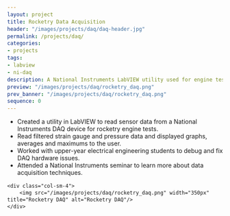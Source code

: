 ```yaml
---
layout: project
title: Rocketry Data Acquisition
header: "/images/projects/daq/daq-header.jpg"
permalink: /projects/daq/
categories:
- projects
tags:
- labview
- ni-daq
description: A National Instruments LabVIEW utility used for engine tests by the Waterloo Rocketry Team.
preview: "/images/projects/daq/rocketry_daq.png"
prev_banner: "/images/projects/daq/rocketry_daq.png"
sequence: 0
---
```


<div class="row">
    <div class="col-sm-8">
        <ul>
            <li>Created a utility in LabVIEW to read sensor data from a National Instruments DAQ device for rocketry engine tests.</li>
            <li>Read filtered strain gauge and pressure data and displayed graphs, averages and maximums to the user.</li>
            <li>Worked with upper-year electrical engineering students to debug and fix DAQ hardware issues.</li>
            <li>Attended a National Instruments seminar to learn more about data acquisition techniques.</li>
        </ul>
    </div>

    <div class="col-sm-4">
        <img src="/images/projects/daq/rocketry_daq.png" width="350px" title="Rocketry DAQ" alt="Rocketry DAQ"/>
    </div>
</div>